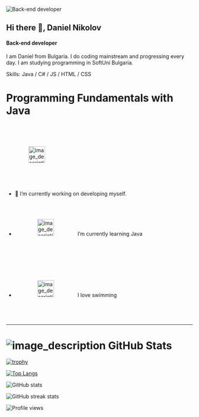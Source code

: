 ![Back-end developer](https://cdn.wallpapersafari.com/66/53/TQVpM3.jpg)
## Hi there 👋, Daniel Nikolov
#### Back-end developer

I am Daniel from Bulgaria. I do coding mainstream and progressing every day. I am studying programming in SoftUni Bulgaria.

Skills: Java / C# / JS / HTML / CSS
# Programming Fundamentals with Java
<img src="https://em-content.zobj.net/thumbs/120/apple/354/check-mark-button_2705.png" alt="image_description" style="margin: 60px; width: 45px;">


- 🔭 I’m currently working on developing myself. 
- <img src="https://em-content.zobj.net/thumbs/120/apple/354/hot-beverage_2615.png" alt="image_description" style="margin: 60px; width: 45px;"> I’m currently learning Java 
- <img src="https://em-content.zobj.net/thumbs/120/apple/354/man-swimming-medium-light-skin-tone_1f3ca-1f3fc-200d-2642-fe0f.png" alt="image_description" style="margin: 60px; width: 45px;"> I love swimming
***
# ![image_description](https://em-content.zobj.net/thumbs/120/apple/354/person-climbing_light-skin-tone_1f9d7-1f3fb_1f3fb.png) GitHub Stats

[![trophy](https://github-profile-trophy.vercel.app/?username=danikolovv)](https://github.com/ryo-ma/github-profile-trophy)

[![Top Langs](https://github-readme-stats.vercel.app/api/top-langs/?username=danikolovv)](https://github.com/anuraghazra/github-readme-stats)

![GitHub stats](https://github-readme-stats.vercel.app/api?username=danikolovv&show_icons=true)  

![GitHub streak stats](https://streak-stats.demolab.com/?user=danikolovv)  

![Profile views](https://gpvc.arturio.dev/danikolovv)
